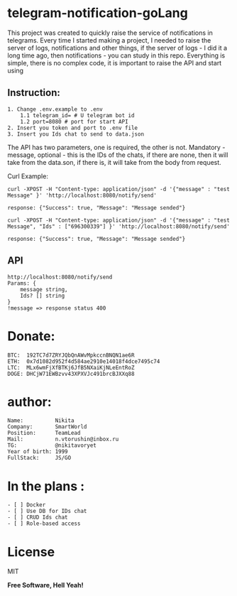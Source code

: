 # telegram-notification-goLang
This project was created to quickly raise the service of notifications in telegrams. Every time I started making a project, I needed to raise the server of logs, notifications and other things, if the server of logs - I did it a long time ago, then notifications - you can study in this repo. Everything is simple, there is no complex code, it is important to raise the API and start using

## Instruction:
    1. Change .env.example to .env 
        1.1 telegram_id= # U telegram bot id
        1.2 port=8080 # port for start API
    2. Insert you token and port to .env file
    3. Insert you Ids chat to send to data.json

The API has two parameters, one is required, the other is not. Mandatory - message, optional - this is the IDs of the chats, if there are none, then it will take from the data.son, if there is, it will take from the body from request.

Curl Example:
```
curl -XPOST -H "Content-type: application/json" -d '{"message" : "test Message" }' 'http://localhost:8080/notify/send'

response: {"Success": true, "Message": "Message sended"}

curl -XPOST -H "Content-type: application/json" -d '{"message" : "test Message", "Ids" : ["696300339"] }' 'http://localhost:8080/notify/send'

response: {"Success": true, "Message": "Message sended"}
```

## API

```
http://localhost:8080/notify/send 
Params: {
    message string,
    Ids? [] string
}
!message => response status 400
```

# Donate:

    BTC:  192TC7d7ZRYJQbQnAWvMpkccnBNQN1ae6R
    ETH:  0x7d1082d952f4d584ae2910e14018f4dce7495c74
    LTC:  MLx6wmFjXfBTKj6JfB5NXaiKjNLeEntRoZ
    DOGE: DHCjW71EWBzvv43XPXVJc491brcBJXXq88

# author: 

    Name:          Nikita
    Company:       SmartWorld
    Position:      TeamLead
    Mail:          n.vtorushin@inbox.ru
    TG:            @nikitavoryet
    Year of birth: 1999
    FullStack:     JS/GO

# In the plans :
```
- [ ] Docker
- [ ] Use DB for IDs chat
- [ ] CRUD Ids chat
- [ ] Role-based access
```

# License

MIT

**Free Software, Hell Yeah!**
